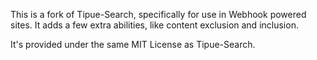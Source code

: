 This is a fork of Tipue-Search, specifically for use in Webhook powered sites. It adds a few extra abilities, like content exclusion and inclusion.

It's provided under the same MIT License as Tipue-Search.
